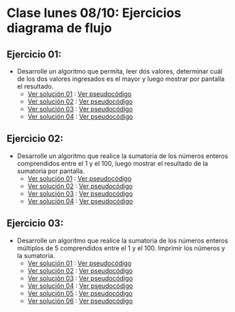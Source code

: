 # Clase lunes 08/10: Ejercicios diagrama de flujo
## Ejercicio 01:
* Desarrolle un algoritmo que permita, leer dos valores, determinar cuál de los dos valores ingresados es el mayor y luego mostrar por pantalla el resultado.
    * [Ver solución 01](https://github.com/enriqueabsurdum/1000-programadores/blob/master/02-introduccion-a-la-informatica/08-10-2018-ejercicios/E01V01.png) : [Ver pseudocódigo](https://github.com/enriqueabsurdum/1000-programadores/blob/master/02-introduccion-a-la-informatica/08-10-2018-ejercicios/E01V01.psc)
    * [Ver solución 02](https://github.com/enriqueabsurdum/1000-programadores/blob/master/02-introduccion-a-la-informatica/08-10-2018-ejercicios/E01V02.png) : [Ver pseudocódigo](https://github.com/enriqueabsurdum/1000-programadores/blob/master/02-introduccion-a-la-informatica/08-10-2018-ejercicios/E01V02.psc)
    * [Ver solución 03](https://github.com/enriqueabsurdum/1000-programadores/blob/master/02-introduccion-a-la-informatica/08-10-2018-ejercicios/E01V03.png) : [Ver pseudocódigo](https://github.com/enriqueabsurdum/1000-programadores/blob/master/02-introduccion-a-la-informatica/08-10-2018-ejercicios/E01V03.psc)
    * [Ver solución 04](https://github.com/enriqueabsurdum/1000-programadores/blob/master/02-introduccion-a-la-informatica/08-10-2018-ejercicios/E01V04.png) : [Ver pseudocódigo](https://github.com/enriqueabsurdum/1000-programadores/blob/master/02-introduccion-a-la-informatica/08-10-2018-ejercicios/E01V04.psc)
## Ejercicio 02:
* Desarrolle un algoritmo que realice la sumatoria de los números enteros comprendidos entre el 1 y el 100, luego mostrar el resultado de la sumatoria por pantalla.
  * [Ver solución 01](https://github.com/enriqueabsurdum/1000-programadores/blob/master/02-introduccion-a-la-informatica/08-10-2018-ejercicios/E02V01.png) : [Ver pseudocódigo](https://github.com/enriqueabsurdum/1000-programadores/blob/master/02-introduccion-a-la-informatica/08-10-2018-ejercicios/E02V01.psc)
  * [Ver solución 02](https://github.com/enriqueabsurdum/1000-programadores/blob/master/02-introduccion-a-la-informatica/08-10-2018-ejercicios/E02V02.png) : [Ver pseudocódigo](https://github.com/enriqueabsurdum/1000-programadores/blob/master/02-introduccion-a-la-informatica/08-10-2018-ejercicios/E02V02.psc)
  * [Ver solución 03](https://github.com/enriqueabsurdum/1000-programadores/blob/master/02-introduccion-a-la-informatica/08-10-2018-ejercicios/E02V03.png) : [Ver pseudocódigo](https://github.com/enriqueabsurdum/1000-programadores/blob/master/02-introduccion-a-la-informatica/08-10-2018-ejercicios/E02V03.psc)
  * [Ver solución 04](https://github.com/enriqueabsurdum/1000-programadores/blob/master/02-introduccion-a-la-informatica/08-10-2018-ejercicios/E02V04.png) : [Ver pseudocódigo](https://github.com/enriqueabsurdum/1000-programadores/blob/master/02-introduccion-a-la-informatica/08-10-2018-ejercicios/E02V04.psc)
## Ejercicio 03:
* Desarrolle un algoritmo que realice la sumatoria de los números enteros múltiplos de 5 comprendidos entre el 1 y el 100. Imprimir los números y la sumatoria.
  * [Ver solución 01](https://github.com/enriqueabsurdum/1000-programadores/blob/master/02-introduccion-a-la-informatica/08-10-2018-ejercicios/E03V01.png) : [Ver pseudocódigo](https://github.com/enriqueabsurdum/1000-programadores/blob/master/02-introduccion-a-la-informatica/08-10-2018-ejercicios/E03V01.psc)
  * [Ver solución 02](https://github.com/enriqueabsurdum/1000-programadores/blob/master/02-introduccion-a-la-informatica/08-10-2018-ejercicios/E03V02.png) : [Ver pseudocódigo](https://github.com/enriqueabsurdum/1000-programadores/blob/master/02-introduccion-a-la-informatica/08-10-2018-ejercicios/E03V02.psc)
  * [Ver solución 03](https://github.com/enriqueabsurdum/1000-programadores/blob/master/02-introduccion-a-la-informatica/08-10-2018-ejercicios/E03V03.png) : [Ver pseudocódigo](https://github.com/enriqueabsurdum/1000-programadores/blob/master/02-introduccion-a-la-informatica/08-10-2018-ejercicios/E03V03.psc)
  * [Ver solución 04](https://github.com/enriqueabsurdum/1000-programadores/blob/master/02-introduccion-a-la-informatica/08-10-2018-ejercicios/E03V04.png) : [Ver pseudocódigo](https://github.com/enriqueabsurdum/1000-programadores/blob/master/02-introduccion-a-la-informatica/08-10-2018-ejercicios/E03V04.psc)
  * [Ver solución 05](https://github.com/enriqueabsurdum/1000-programadores/blob/master/02-introduccion-a-la-informatica/08-10-2018-ejercicios/E03V05.png) : [Ver pseudocódigo](https://github.com/enriqueabsurdum/1000-programadores/blob/master/02-introduccion-a-la-informatica/08-10-2018-ejercicios/E03V05.psc)
  * [Ver solución 06](https://github.com/enriqueabsurdum/1000-programadores/blob/master/02-introduccion-a-la-informatica/08-10-2018-ejercicios/E03V06.png) : [Ver pseudocódigo](https://github.com/enriqueabsurdum/1000-programadores/blob/master/02-introduccion-a-la-informatica/08-10-2018-ejercicios/E03V06.psc)